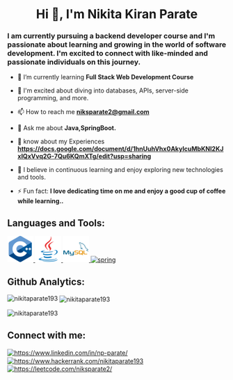 <h1 align="center">Hi 👋, I'm Nikita Kiran Parate</h1>
<h3 align="left">I am currently pursuing a backend developer course and I'm passionate about learning and growing in the world of software development. I'm excited to connect with like-minded and passionate individuals on this journey.</h3>

- 🔭 I’m currently learning **Full Stack Web Development Course**
- 🌱 I'm excited about diving into databases, APIs, server-side programming, and more.

- 📫 How to reach me **niksparate2@gmail.com**
- 💬 Ask me about **Java,SpringBoot.**
- 📝 know about my Experiences **https://docs.google.com/document/d/1hnUuhVhx0AkylcuMbKNI2KJxIQxVvq2G-7Qu6KQmXTg/edit?usp=sharing**
- 📝 I believe in continuous learning and enjoy exploring new technologies and tools.

- ⚡ Fun fact: **I love dedicating time on me and enjoy a good cup of coffee while learning..**

<h2 align="left">Languages and Tools:</h2>
<p align="left"> <a href="https://www.w3schools.com/cpp/" target="_blank" rel="noreferrer"> <img src="https://raw.githubusercontent.com/devicons/devicon/master/icons/cplusplus/cplusplus-original.svg" alt="cplusplusr" width="60" height="60"/> </a> <a href="https://www.java.com" target="_blank" rel="noreferrer"> <img src="https://raw.githubusercontent.com/devicons/devicon/master/icons/java/java-original.svg" alt="java" width="60" height="60"/> </a>  <a href="https://www.mysql.com/" target="_blank" rel="noreferrer"> <img src="https://raw.githubusercontent.com/devicons/devicon/master/icons/mysql/mysql-original-wordmark.svg" alt="mysql" width="60" height="60"/> </a> <a href="https://spring.io/" target="_blank" rel="noreferrer"> <img src="https://www.vectorlogo.zone/logos/springio/springio-icon.svg" alt="spring" width="60" height="60"/> </a> </p>

<h2 align="left">Github Analytics:</h2>
<p align="left">
</p>

<p><img align="left" src="https://github-readme-stats.vercel.app/api/top-langs?username=nikitaparate193&show_icons=true&locale=en&layout=compact" alt="nikitaparate193" /></p>

<p>&nbsp;<img align="center" src="https://github-readme-stats.vercel.app/api?username=nikitaparate193&show_icons=true&locale=en" alt="nikitaparate193" /></p>

<p><img align="center" src="https://github-readme-streak-stats.herokuapp.com/?user=nikitaparate193&" alt="nikitaparate193" /></p>

<h2 align="left">Connect with me:</h2>
<p align="left">
<a href="https://linkedin.com/in/https://www.linkedin.com/in/np-parate/" target="blank"><img align="center" src="https://raw.githubusercontent.com/rahuldkjain/github-profile-readme-generator/master/src/images/icons/Social/linked-in-alt.svg" alt="https://www.linkedin.com/in/np-parate/" height="35" width="40" /></a>
<a href="https://www.hackerrank.com/https://www.hackerrank.com/nikitaparate193" target="blank"><img align="center" src="https://raw.githubusercontent.com/rahuldkjain/github-profile-readme-generator/master/src/images/icons/Social/hackerrank.svg" alt="https://www.hackerrank.com/nikitaparate193" height="35" width="40" /></a>
<a href="https://www.leetcode.com/https://leetcode.com/niksparate2/" target="blank"><img align="center" src="https://raw.githubusercontent.com/rahuldkjain/github-profile-readme-generator/master/src/images/icons/Social/leet-code.svg" alt="https://leetcode.com/niksparate2/" height="35" width="40" /></a>
</p>



